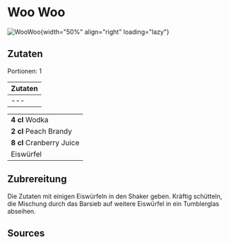 # Woo Woo

![WooWoo](https://www.schweppes.at/cocktail-sync/image-thumb__10229__cocktail-image/woo-woo.webp){width="50%" align="right" loading="lazy"}

## Zutaten
Portionen: 1

|	Zutaten																|
|    -------------------------------------------   |
|	---																		|

|                                         |
| --------------------------------------- |
| **4 cl** Wodka                          |
| **2 cl** Peach Brandy                   |
| **8 cl** Cranberry Juice                |
| Eiswürfel                               |


## Zubrereitung
Die Zutaten mit einigen Eiswürfeln in den Shaker geben. 
Kräftig schütteln, die Mischung durch das Barsieb 
auf weitere Eiswürfel in ein Tumblerglas abseihen.


## Sources
[](https://www.schweppes.at/mixen/cocktails/woo-woo)